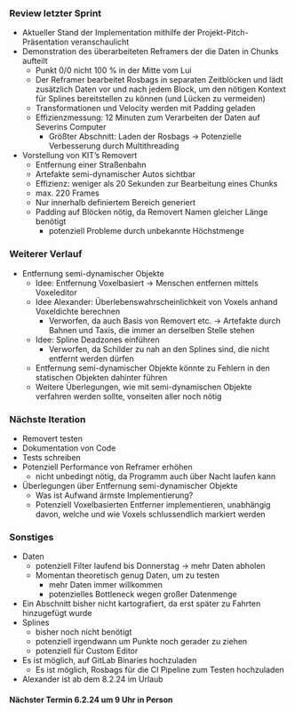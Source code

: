 ### Review letzter Sprint
- Aktueller Stand der Implementation mithilfe der Projekt-Pitch-Präsentation veranschaulicht
- Demonstration des überarbeiteten Reframers der die Daten in Chunks aufteilt
	- Punkt 0/0 nicht 100 % in der Mitte vom Lui
	- Der Reframer bearbeitet Rosbags in separaten Zeitblöcken und lädt zusätzlich Daten vor und nach jedem Block, um den nötigen Kontext für Splines bereitstellen zu können (und Lücken zu vermeiden)
	- Transformationen und Velocity werden mit Padding geladen
	- Effizienzmessung: 12 Minuten zum Verarbeiten der Daten auf Severins Computer
		- Größter Abschnitt: Laden der Rosbags → Potenzielle Verbesserung durch Multithreading
- Vorstellung von KIT’s Removert
	- Entfernung einer Straßenbahn
	- Artefakte semi-dynamischer Autos sichtbar
	- Effizienz: weniger als 20 Sekunden zur Bearbeitung eines Chunks
	- max. 220 Frames 
	- Nur innerhalb definiertem Bereich generiert
	- Padding auf Blöcken nötig, da Removert Namen gleicher Länge benötigt
		- potenziell Probleme durch unbekannte Höchstmenge

### Weiterer Verlauf
- Entfernung semi-dynamischer Objekte
	- Idee: Entfernung Voxelbasiert → Menschen entfernen mittels Voxeleditor
	- Idee Alexander: Überlebenswahrscheinlichkeit von Voxels anhand Voxeldichte berechnen
		- Verworfen, da auch Basis von Removert etc. → Artefakte durch Bahnen und Taxis, die immer an derselben Stelle stehen
	- Idee: Spline Deadzones einführen
		- Verworfen, da Schilder zu nah an den Splines sind, die nicht entfernt werden dürfen
	- Entfernung semi-dynamischer Objekte könnte zu Fehlern in den statischen Objekten dahinter führen
	- Weitere Überlegungen, wie mit semi-dynamischen Objekte verfahren werden sollte, vonseiten aller noch nötig

### Nächste Iteration
- Removert testen
- Dokumentation von Code
- Tests schreiben
- Potenziell Performance von Reframer erhöhen
	- nicht unbedingt nötig, da Programm auch über Nacht laufen kann
- Überlegungen über Entfernung semi-dynamischer Objekte
	- Was ist Aufwand ärmste Implementierung?
	- Potenziell Voxelbasierten Entferner implementieren, unabhängig davon, welche und wie Voxels schlussendlich markiert werden

### Sonstiges
- Daten
	- potenziell Filter laufend bis Donnerstag → mehr Daten abholen
	- Momentan theoretisch genug Daten, um zu testen
		- mehr Daten immer willkommen
		- potenzielles Bottleneck wegen großer Datenmenge
- Ein Abschnitt bisher nicht kartografiert, da erst später zu Fahrten hinzugefügt wurde
- Splines
	- bisher noch nicht benötigt
	- potenziell irgendwann um Punkte noch gerader zu ziehen
	- potenziell für Custom Editor
- Es ist möglich, auf GitLab Binaries hochzuladen
	- Es ist möglich, Rosbags für die CI Pipeline zum Testen hochzuladen
- Alexander ist ab dem 8.2.24 im Urlaub

#### Nächster Termin 6.2.24 um 9 Uhr in Person
